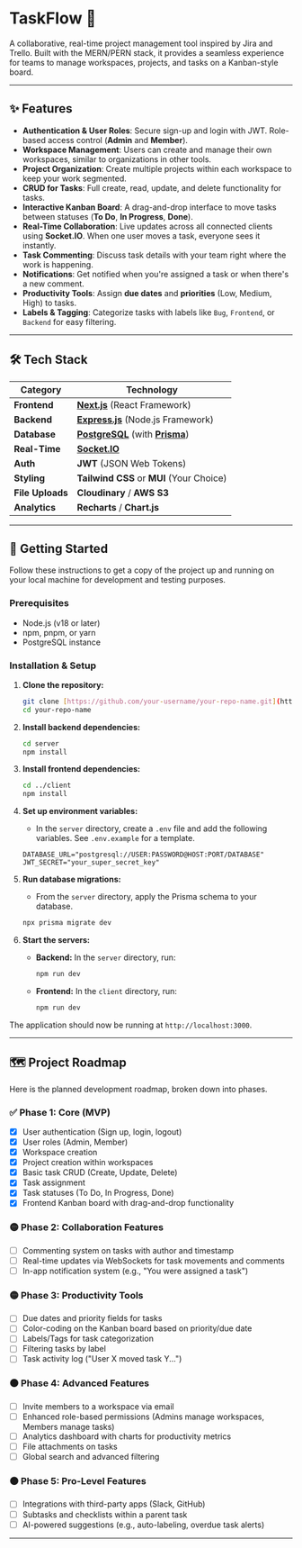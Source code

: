 # TaskFlow 🚀

A collaborative, real-time project management tool inspired by Jira and Trello. Built with the MERN/PERN stack, it provides a seamless experience for teams to manage workspaces, projects, and tasks on a Kanban-style board.

---

## ✨ Features

-   **Authentication & User Roles**: Secure sign-up and login with JWT. Role-based access control (**Admin** and **Member**).
-   **Workspace Management**: Users can create and manage their own workspaces, similar to organizations in other tools.
-   **Project Organization**: Create multiple projects within each workspace to keep your work segmented.
-   **CRUD for Tasks**: Full create, read, update, and delete functionality for tasks.
-   **Interactive Kanban Board**: A drag-and-drop interface to move tasks between statuses (**To Do**, **In Progress**, **Done**).
-   **Real-Time Collaboration**: Live updates across all connected clients using **Socket.IO**. When one user moves a task, everyone sees it instantly.
-   **Task Commenting**: Discuss task details with your team right where the work is happening.
-   **Notifications**: Get notified when you're assigned a task or when there's a new comment.
-   **Productivity Tools**: Assign **due dates** and **priorities** (Low, Medium, High) to tasks.
-   **Labels & Tagging**: Categorize tasks with labels like `Bug`, `Frontend`, or `Backend` for easy filtering.

---

## 🛠️ Tech Stack

| Category      | Technology                                                                          |
| ------------- | ----------------------------------------------------------------------------------- |
| **Frontend** | [**Next.js**](https://nextjs.org/) (React Framework)                                |
| **Backend** | [**Express.js**](https://expressjs.com/) (Node.js Framework)                        |
| **Database** | [**PostgreSQL**](https://www.postgresql.org/) (with [**Prisma**](https://prisma.io/)) |
| **Real-Time** | [**Socket.IO**](https://socket.io/)                                                 |
| **Auth** | **JWT** (JSON Web Tokens)                                                           |
| **Styling** | **Tailwind CSS** or **MUI** (Your Choice)                                           |
| **File Uploads**| **Cloudinary** / **AWS S3** |
| **Analytics** | **Recharts** / **Chart.js** |

---

## 🚀 Getting Started

Follow these instructions to get a copy of the project up and running on your local machine for development and testing purposes.

### Prerequisites

-   Node.js (v18 or later)
-   npm, pnpm, or yarn
-   PostgreSQL instance

### Installation & Setup

1.  **Clone the repository:**
    ```sh
    git clone [https://github.com/your-username/your-repo-name.git](https://github.com/your-username/your-repo-name.git)
    cd your-repo-name
    ```

2.  **Install backend dependencies:**
    ```sh
    cd server
    npm install
    ```

3.  **Install frontend dependencies:**
    ```sh
    cd ../client
    npm install
    ```

4.  **Set up environment variables:**
    -   In the `server` directory, create a `.env` file and add the following variables. See `.env.example` for a template.
    ```env
    DATABASE_URL="postgresql://USER:PASSWORD@HOST:PORT/DATABASE"
    JWT_SECRET="your_super_secret_key"
    ```

5.  **Run database migrations:**
    -   From the `server` directory, apply the Prisma schema to your database.
    ```sh
    npx prisma migrate dev
    ```

6.  **Start the servers:**
    -   **Backend:** In the `server` directory, run:
        ```sh
        npm run dev
        ```
    -   **Frontend:** In the `client` directory, run:
        ```sh
        npm run dev
        ```

The application should now be running at `http://localhost:3000`.

---

## 🗺️ Project Roadmap

Here is the planned development roadmap, broken down into phases.

### ✅ Phase 1: Core (MVP)
- [x] User authentication (Sign up, login, logout)
- [x] User roles (Admin, Member)
- [x] Workspace creation
- [x] Project creation within workspaces
- [x] Basic task CRUD (Create, Update, Delete)
- [x] Task assignment
- [x] Task statuses (To Do, In Progress, Done)
- [x] Frontend Kanban board with drag-and-drop functionality

### 🟡 Phase 2: Collaboration Features
- [ ] Commenting system on tasks with author and timestamp
- [ ] Real-time updates via WebSockets for task movements and comments
- [ ] In-app notification system (e.g., "You were assigned a task")

### 🟡 Phase 3: Productivity Tools
- [ ] Due dates and priority fields for tasks
- [ ] Color-coding on the Kanban board based on priority/due date
- [ ] Labels/Tags for task categorization
- [ ] Filtering tasks by label
- [ ] Task activity log ("User X moved task Y...")

### ⚫ Phase 4: Advanced Features
- [ ] Invite members to a workspace via email
- [ ] Enhanced role-based permissions (Admins manage workspaces, Members manage tasks)
- [ ] Analytics dashboard with charts for productivity metrics
- [ ] File attachments on tasks
- [ ] Global search and advanced filtering

### ⚫ Phase 5: Pro-Level Features
- [ ] Integrations with third-party apps (Slack, GitHub)
- [ ] Subtasks and checklists within a parent task
- [ ] AI-powered suggestions (e.g., auto-labeling, overdue task alerts)

---